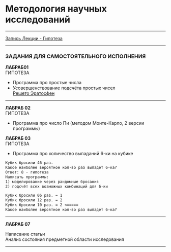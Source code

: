 # Методология научных исследований

---  

[Запись Лекции - Гипотеза](https://bbb6.psaa.ru/playback/presentation/2.3/c53ddb2862a4beb89e00b931c76ae39e924c3c35-1662641459022)  

---  

### ЗАДАНИЯ ДЛЯ САМОСТОЯТЕЛЬНОГО ИСПОЛНЕНИЯ  

**ЛАБРАБ01**  
ГИПОТЕЗА  

- Программа про простые числа  
- Усовершенствование подсчёта простых чисел  
[Решето Эратосфен](https://pcoding.ru/indexSP.html)  

---  

**ЛАБРАБ 02**  
ГИПОТЕЗА  

- Программа про число Пи (методом Монте-Карло, 2 версии программы)  

**ЛАБРАБ 03**  
ГИПОТЕЗА  

- Программа про количество выпаданий 6-ки на кубике  

```txt
Кубик бросили 46 раз.
Какое наиболее вероятное кол-во раз выпадет 6-ка?
Ответ: 8 - гипотеза
Написать программы:
1) моделирование через рандомные бросания  
2) подсчёт всех возможных комбинаций для 6-ки

Кубик бросили 06 раз. = 1
Кубик бросили 12 раз. = 2
Кубик бросили 10 раз. = 2 <=====
Какое наиболее вероятное кол-во раз выпадет 6-ка?

```


---  

**ЛАБРАБ 07**  

Написание статьи  
Анализ состояния предметной области исследования  

---  
